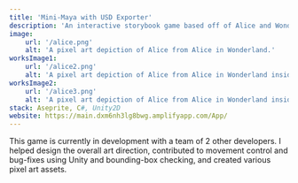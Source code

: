 ```yaml
---
title: 'Mini-Maya with USD Exporter'
description: 'An interactive storybook game based off of Alice and Wonderland'
image:
    url: '/alice.png'
    alt: 'A pixel art depiction of Alice from Alice in Wonderland.'
worksImage1:
    url: '/alice2.png'
    alt: 'A pixel art depiction of Alice from Alice in Wonderland inside a painting.'
worksImage2:
    url: '/alice3.png'
    alt: 'A pixel art depiction of Alice from Alice in Wonderland inside a yellow room with a brown chair and table.'
stack: Aseprite, C#, Unity2D
website: https://main.dxm6nh3lg8bwg.amplifyapp.com/App/
---
```


This game is currently in development with a team of 2 other developers. I helped design the overall art direction, contributed to movement control and bug-fixes using Unity and bounding-box checking, and created various pixel art assets.